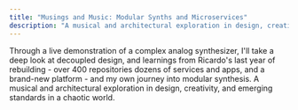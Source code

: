 ```yaml
---
title: "Musings and Music: Modular Synths and Microservices"
description: "A musical and architectural exploration in design, creativity, and emerging standards in a chaotic world."
---
```


Through a live demonstration of a complex analog synthesizer, I'll take a deep look at decoupled design, and learnings from Ricardo's last year of rebuilding - over 400 repositories dozens of services and apps, and a brand-new platform - and my own journey into modular synthesis. A musical and architectural exploration in design, creativity, and emerging standards in a chaotic world.
